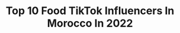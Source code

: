 ---
title: Top 10 Food TikTok Influencers In Morocco In 2022
description: >-
  Find top food TikTok influencers in Morocco in 2022. Most popular hashtags: #foryou #food #fyp #tiktok.
platform: TikTok
hits: 13
text_top: Identify the most popular TikTok accounts on inBeat.
text_bottom: Our search engine aggregates 13 TikTok influencers like this in Morocco for you to contact.
profiles:
  - username: "recette_de_hayat"
    fullname: >-
      la gourmande 😋
    bio: >-
      🇲🇦 idée de recette rapide facile et délicieuse
    location: "Morocco"
    followers: 52300
    engagement: 565
    commentsToLikes: 0.020556
    id: cka63tg8i5x0r0i78kd7s5ksj
    verified: false
    hashtags: "#foodlover, #yumyum, #tiktokfoodie, #tiktok"
  - username: "houdaworld"
    fullname: >-
      عالم هدى 😍
    bio: >-
      ضيفوني على الانستجرام 😍
    location: "Morocco"
    followers: 5963
    engagement: 1182
    commentsToLikes: 0.017438
    id: cka630pjh2apr0i785s9n7unl
    verified: false
    hashtags: "#foodlover, #cakes, #explore, #food"
  - username: "peches_gourmands_"
    fullname: >-
      Péchés Gourmands
    bio: >-
      Follow me on Instagram @peches_gourmands_
    location: "Morocco"
    followers: 55400
    engagement: 360
    commentsToLikes: 0.013262
    id: cka0s3kqxjq4r0i7889jyku5k
    verified: false
    hashtags: "#recep, #tiktokfood, #casablanca, #yummy"
  - username: "emybeauty123"
    fullname: >-
      Màzoùz Imane
    bio: >-
      GOOOD VIBES ONLY!!! ❤️❤️❤️❤️ Are you following me on Instagram @emybeauty123 ?
    location: "Morocco"
    followers: 2493
    engagement: 312
    commentsToLikes: 0.035144
    id: ckai1ukmed9jl0i78jonrnag4
    verified: false
    hashtags: "#love, #followme, #xoxo, #makeup"
  - username: "user34542583"
    fullname: >-
      user345425
    bio: >-
      
    location: "Morocco"
    followers: 16100
    engagement: 1225
    commentsToLikes: 0.004363
    id: cka63te3t5wkh0i78nk6ofq67
    verified: false
    hashtags: "#gateau, #tiktokhot, #astuce, #kitchen"
  - username: "jaguarjiro"
    fullname: >-
      Jaguar❤️
    bio: >-
      🔥200k🔥 New channel Gaming Free fire🔥 روسيyt official 🔥10k🔥
    location: "Morocco"
    followers: 119500
    engagement: 1161
    commentsToLikes: 0.006056
    id: ck9m0zplgcqe90j78yhnhv1c5
    verified: false
    hashtags: "#foruyou, #pourtoi, #trending, #foodchallenge"
  - username: "ttebysb"
    fullname: >-
      Tech Travel Eat
    bio: >-
      Travel Influencer, Wanderer and Travel Blogger 
    location: "Morocco"
    followers: 40651
    engagement: 749
    commentsToLikes: 0.005644
    id: ck9numbewnty80j78es3g8m8p
    verified: false
    hashtags: "#inbtrip, #techtraveleat, #travel, #food"
  - username: "alibelabes"
    fullname: >-
      Ali belabess
    bio: >-
      Instagram : alibelabess
    location: "Morocco"
    followers: 76400
    engagement: 771
    commentsToLikes: 0.031495
    id: ck9bzagqennpd0j78c6fabjua
    verified: false
    hashtags: "#burgers, #food, #burgerporn, #workout"
  - username: "itsyou__ssef"
    fullname: >-
      JOE
    bio: >-
      Went viral in 5 days (11M views) but tiktok said ✨no✨
    location: "Morocco"
    followers: 19200
    engagement: 1156
    commentsToLikes: 0.050420
    id: ckb0m1uorcljc0j23zivo41ek
    verified: false
    hashtags: "#biden2020, #holdup, #duet, #funny"
  - username: "unikornelike.co"
    fullname: >-
      💗💗💗💗VS💗💗💗💗
    bio: >-
      اعطتني الحياة قلم اسود 🖤 و قالت لي ارسمي قوس قزح 🌈
    location: "Morocco"
    followers: 170500
    engagement: 1225
    commentsToLikes: 0.007273
    id: ck9pm249575ef0j78za69ix78
    verified: false
    hashtags: "#unikornelikeco, #bts, #180k, #armyforever"
---